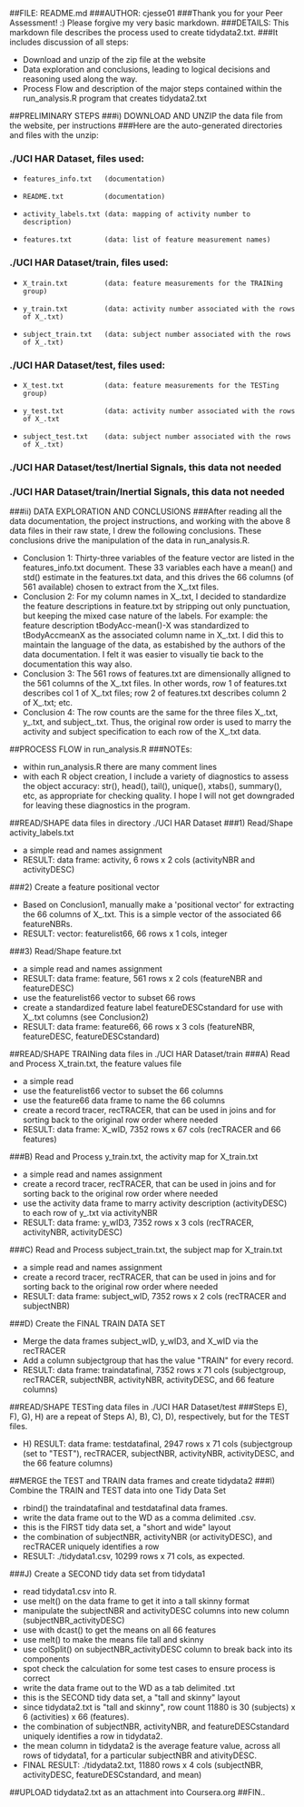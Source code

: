 ##FILE: README.md
###AUTHOR: cjesse01
###Thank you for your Peer Assessment! :) Please forgive my very basic markdown.
###DETAILS: This markdown file describes the process used to create tidydata2.txt. 
###It includes discussion of all steps:
* Download and unzip of the zip file at the website
* Data exploration and conclusions, leading to logical decisions and reasoning used along the way. 
* Process Flow and description of the major steps contained within the run_analysis.R program that creates tidydata2.txt


##PRELIMINARY STEPS
###i) DOWNLOAD AND UNZIP the data file from the website, per instructions
###Here are the auto-generated directories and files with the unzip:
### ./UCI HAR Dataset, files used:
*     features_info.txt   (documentation)
*     README.txt          (documentation)
*     activity_labels.txt (data: mapping of activity number to description)
*     features.txt        (data: list of feature measurement names)

### ./UCI HAR Dataset/train, files used:
*     X_train.txt         (data: feature measurements for the TRAINing group)
*     y_train.txt         (data: activity number associated with the rows of X_.txt)
*     subject_train.txt   (data: subject number associated with the rows of X_.txt)

### ./UCI HAR Dataset/test, files used:
*     X_test.txt          (data: feature measurements for the TESTing group)
*     y_test.txt          (data: activity number associated with the rows of X_.txt
*     subject_test.txt    (data: subject number associated with the rows of X_.txt)

### ./UCI HAR Dataset/test/Inertial Signals, this data not needed
### ./UCI HAR Dataset/train/Inertial Signals, this data not needed

###ii) DATA EXPLORATION AND CONCLUSIONS
###After reading all the data documentation, the project instructions, and working with the above 8 data files in their raw state, I drew the following conclusions. These conclusions drive the manipulation of the data in run_analysis.R.
* Conclusion 1: Thirty-three variables of the feature vector are listed in the features_info.txt document. These 33 variables each have a mean() and std() estimate in the features.txt data, and this drives the 66 columns (of 561 available) chosen to extract from the X_.txt files.
* Conclusion 2: For my column names in X_.txt, I decided to standardize the feature descriptions in feature.txt by stripping out only punctuation, but keeping the mixed case nature of the labels. For example:  the feature description tBodyAcc-mean()-X was standardized to tBodyAccmeanX as the associated column name in X_.txt. I did this to maintain the language of the data, as estabished by the authors of the data documentation. I felt it was easier to visually tie back to the documentation this way also.
* Conclusion 3: The 561 rows of features.txt are dimensionally alligned to the 561 columns of the X_.txt files.  In other words, row 1 of features.txt describes col 1 of X_.txt files; row 2 of features.txt describes column 2 of X_.txt; etc.
* Conclusion 4: The row counts are the same for the three files X_.txt, y_.txt, and subject_.txt. Thus, the original row order is used to marry the activity and subject specification to each row of the X_.txt data.

##PROCESS FLOW in run_analysis.R
###NOTEs: 
* within run_analysis.R there are many comment lines
* with each R object creation, I include a variety of diagnostics to assess the object accuracy: str(), head(), tail(), unique(), xtabs(), summary(), etc, as appropriate for checking quality. I hope I will not get downgraded for leaving these diagnostics in the program.

##READ/SHAPE data files in directory ./UCI HAR Dataset
###1) Read/Shape activity_labels.txt
* a simple read and names assignment
* RESULT: data frame: activity, 6 rows x 2 cols (activityNBR and activityDESC)

###2) Create a feature positional vector
* Based on Conclusion1, manually make a 'positional vector' for extracting the 66 columns of X_.txt.  This is a simple vector of the associated 66 featureNBRs.
* RESULT: vector: featurelist66, 66 rows x 1 cols, integer

###3) Read/Shape feature.txt
* a simple read and names assignment
* RESULT: data frame: feature, 561 rows x 2 cols (featureNBR and featureDESC)
* use the featurelist66 vector to subset 66 rows
* create a standardized feature label featureDESCstandard for use with X_.txt columns (see Conclusion2)
* RESULT: data frame: feature66, 66 rows x 3 cols (featureNBR, featureDESC, featureDESCstandard)
   
   
##READ/SHAPE TRAINing data files in ./UCI HAR Dataset/train
###A) Read and Process X_train.txt, the feature values file
* a simple read
* use the featurelist66 vector to subset the 66 columns
* use the feature66 data frame to name the 66 columns
* create a record tracer, recTRACER, that can be used in joins and for sorting back to the original row order where needed
* RESULT: data frame: X_wID, 7352 rows x 67 cols (recTRACER and 66 features)

###B) Read and Process y_train.txt, the activity map for X_train.txt
* a simple read and names assignment
* create a record tracer, recTRACER, that can be used in joins and for sorting back to the original row order where needed
* use the activity data frame to marry activity description (activityDESC) to each row of y_.txt via activityNBR
* RESULT: data frame: y_wID3,  7352 rows x 3 cols (recTRACER, activityNBR, activityDESC)

###C) Read and Process subject_train.txt, the subject map for X_train.txt
* a simple read and names assignment
* create a record tracer, recTRACER, that can be used in joins and for sorting back to the original row order where needed
* RESULT: data frame: subject_wID, 7352 rows x 2 cols (recTRACER and subjectNBR)

###D) Create the FINAL TRAIN DATA SET
* Merge the data frames subject_wID, y_wID3, and X_wID via the recTRACER 
* Add a column subjectgroup that has the value "TRAIN" for every record.
* RESULT: data frame: traindatafinal, 7352 rows x 71 cols (subjectgroup, recTRACER, subjectNBR, activityNBR, activityDESC, and 66 feature columns)


##READ/SHAPE TESTing data files in ./UCI HAR Dataset/test
###Steps E), F), G), H) are a repeat of Steps A), B), C), D), respectively, but for the TEST files.
* H) RESULT: data frame: testdatafinal, 2947 rows x 71 cols (subjectgroup (set to "TEST"), recTRACER, subjectNBR, activityNBR, activityDESC, and the 66 feature columns)

##MERGE the TEST and TRAIN data frames and create tidydata2
###I) Combine the TRAIN and TEST data into one Tidy Data Set
* rbind() the traindatafinal and testdatafinal data frames.
* write the data frame out to the WD as a comma delimited .csv.
* this is the FIRST tidy data set, a "short and wide" layout
* the combination of subjectNBR, activityNBR (or activityDESC), and recTRACER uniquely identifies a row
* RESULT: ./tidydata1.csv, 10299 rows x 71 cols, as expected.

###J) Create a SECOND tidy data set from tidydata1
* read tidydata1.csv into R. 
* use melt() on the data frame to get it into a tall skinny format 
* manipulate the subjectNBR and activityDESC columns into new column (subjectNBR_activityDESC)
* use with dcast() to get the means on all 66 features
* use melt() to make the means file tall and skinny
* use colSplit() on subjectNBR_activityDESC column to break back into its components 
* spot check the calculation for some test cases to ensure process is correct
* write the data frame out to the WD as a tab delimited .txt
* this is the SECOND tidy data set, a "tall and skinny" layout
* since tidydata2.txt is "tall and skinny", row count 11880 is 30 (subjects) x 6 (activities) x 66 (features).
* the combination of subjectNBR, activityNBR, and featureDESCstandard uniquely identifies a row in tidydata2. 
* the mean column in tidydata2 is the average feature value, across all rows of tidydata1, for a particular subjectNBR and ativityDESC.
* FINAL RESULT: ./tidydata2.txt, 11880 rows x 4 cols (subjectNBR, activityDESC, featureDESCstandard, and mean)

##UPLOAD tidydata2.txt as an attachment into Coursera.org
##FIN..
